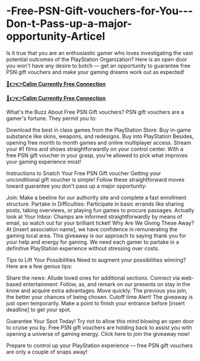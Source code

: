 # -Free-PSN-Gift-vouchers-for-You---Don-t-Pass-up-a-major-opportunity-Articel
Is it true that you are an enthusiastic gamer who loves investigating the vast potential outcomes of the PlayStation Organization? Here is an open door you won't have any desire to botch — get an opportunity to guarantee free PSN gift vouchers and make your gaming dreams work out as expected!

**[🔴👉👉Calim Currently Free Connection](https://tinyurl.com/new-free-psn-gift-card)**

**[🔴👉👉Calim Currently Free Connection](https://tinyurl.com/new-free-psn-gift-card)**

What's the Buzz About Free PSN Gift vouchers?
PSN gift vouchers are a gamer's fortune. They permit you to:

Download the best in class games from the PlayStation Store.
Buy in-game substance like skins, weapons, and redesigns.
Buy into PlayStation Besides, opening free month to month games and online multiplayer access.
Stream your #1 films and shows straightforwardly on your control center.
With a free PSN gift voucher in your grasp, you're allowed to pick what improves your gaming experience most!

Instructions to Snatch Your Free PSN Gift voucher
Getting your unconditional gift voucher is simple! Follow these straightforward moves toward guarantee you don't pass up a major opportunity:

Join: Make a beeline for our authority site and complete a fast enrollment structure.
Partake in Difficulties: Participate in basic errands like sharing posts, taking overviews, or playing fun games to procure passages.
Actually look at Your Inbox: Champs are informed straightforwardly by means of email, so watch out for your brilliant ticket!
Why Are We Giving These Away?
At [insert association name], we have confidence in remunerating the gaming local area. This giveaway is our approach to saying thank you for your help and energy for gaming. We need each gamer to partake in a definitive PlayStation experience without stressing over costs.

Tips to Lift Your Possibilities
Need to augment your possibilities winning? Here are a few genius tips:

Share the news: Allude loved ones for additional sections.
Connect via web-based entertainment: Follow, as, and remark on our presents on stay in the know and acquire extra advantages.
Move quickly: The previous you join, the better your chances of being chosen.
Cutoff time Alert!
The giveaway is just open temporarily. Make a point to finish your entrance before [insert deadline] to get your spot.

Guarantee Your Spot Today!
Try not to allow this mind blowing an open door to cruise you by. Free PSN gift vouchers are holding back to assist you with opening a universe of gaming energy. Click here to join the giveaway now!

Prepare to control up your PlayStation experience — free PSN gift vouchers are only a couple of snaps away!
